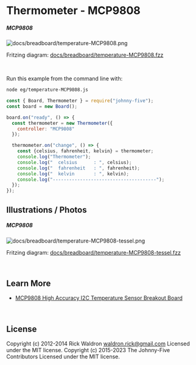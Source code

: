 <!--remove-start-->

# Thermometer - MCP9808

<!--remove-end-->






##### MCP9808



![docs/breadboard/temperature-MCP9808.png](breadboard/temperature-MCP9808.png)<br>

Fritzing diagram: [docs/breadboard/temperature-MCP9808.fzz](breadboard/temperature-MCP9808.fzz)

&nbsp;




Run this example from the command line with:
```bash
node eg/temperature-MCP9808.js
```


```javascript
const { Board, Thermometer } = require("johnny-five");
const board = new Board();

board.on("ready", () => {
  const thermometer = new Thermometer({
    controller: "MCP9808"
  });

  thermometer.on("change", () => {
    const {celsius, fahrenheit, kelvin} = thermometer;
    console.log("Thermometer");
    console.log("  celsius      : ", celsius);
    console.log("  fahrenheit   : ", fahrenheit);
    console.log("  kelvin       : ", kelvin);
    console.log("--------------------------------------");
  });
});

```


## Illustrations / Photos


##### MCP9808



![docs/breadboard/temperature-MCP9808-tessel.png](breadboard/temperature-MCP9808-tessel.png)<br>

Fritzing diagram: [docs/breadboard/temperature-MCP9808-tessel.fzz](breadboard/temperature-MCP9808-tessel.fzz)

&nbsp;






## Learn More

- [MCP9808 High Accuracy I2C Temperature Sensor Breakout Board](http://www.adafruit.com/products/1782)

&nbsp;

<!--remove-start-->

## License
Copyright (c) 2012-2014 Rick Waldron <waldron.rick@gmail.com>
Licensed under the MIT license.
Copyright (c) 2015-2023 The Johnny-Five Contributors
Licensed under the MIT license.

<!--remove-end-->
